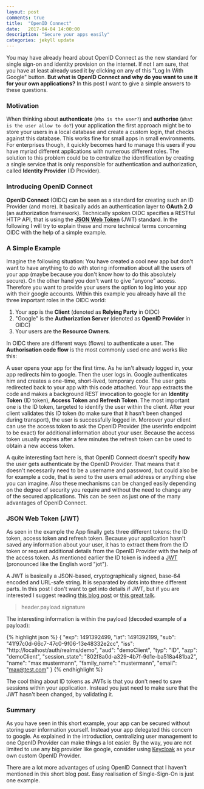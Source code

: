 ```yaml
---
layout: post
comments: true
title:  "OpenID Connect"
date:   2017-04-04 14:00:00
description: "Secure your apps easily"
categories: jekyll update
---
```

You may have already heard about OpenID Connect as the new standard for single sign-on and identity provision on the internet. If not I am sure, that you have at least already used it by clicking on any of this "Log In With Google" button. **But what is OpenID Connect and why do you want to use it for your own applications?** In this post I want to give a simple answers to these questions.

### Motivation

When thinking about **authenticate** (`Who is the user?`) and **authorise** (`What is the user allow to do?`) your application the first approach might be to store your users in a local database and create a custom login, that checks against this database. This works fine for small apps in small environments. For enterprises though, it quickly becomes hard to manage this users if you have myriad different applications with numerous different roles. The solution to this problem could be to centralize the identification by creating a single service that is only responsible for authentication and authorization, called **Identity Provider** (ID Provider).

### Introducing OpenID Connect

**OpenID Connect** (OIDC) can be seen as a standard for creating such an ID Provider (and more). It basically adds an authentication layer to **OAuth 2.0** (an authorization framework). Technically spoken OIDC specifies a RESTful HTTP API, that is using the [**JSON Web Token**](https://jwt.io/) (JWT) standard. In the following I will try to explain these and more technical terms concerning OIDC with the help of a simple example.

### A Simple Example

Imagine the following situation: You have created a cool new app but don't want to have anything to do with storing information about all the users of your app (maybe because you don't know how to do this absolutely secure). On the other hand you don't want to give "anyone" access. Therefore you want to provide your users the option to log into your app with their google accounts. Within this example you already have all the three important roles in the OIDC world:

1. Your app is the **Client** (denoted as **Relying Party** in OIDC)
2. "Google" is the **Authorization Server** (denoted as **OpenID Provider** in OIDC)
3. Your users are the **Resource Owners**.

In OIDC there are different ways (flows) to authenticate a user. The **Authorisation code flow** is the most commonly used one and works like this:

A user opens your app for the first time. As he isn't already logged in, your app redirects him to google. Then the user logs in. Google authenticates him and creates a one-time, short-lived, temporary code. The user gets redirected back to your app with this code attached. Your app extracts the code and makes a background REST invocation to google for an **Identity Token** (ID token), **Access Token** and **Refresh Token**. The most important one is the ID token, targeted to identify the user within the client. After your client validates this ID token (to make sure that it hasn't been changed during transport), the user is successfully logged in. Moreover your client can use the access token to ask the OpenID Provider (the userinfo endpoint to be exact) for additional information about your user. Because the access token usually expires after a few minutes the refresh token can be used to obtain a new access token.

A quite interesting fact here is, that OpenID Connect doesn't specify **how** the user gets authenticate by the OpenID Provider. That means that it doesn't necessarily need to be a username and password, but could also be for example a code, that is send to the users email address or anything else you can imagine. Also these mechanisms can be changed easily depending on the degree of security you require and without the need to change any of the secured applications. This can be seen as just one of the many advantages of OpenID Connect.

### JSON Web Token (JWT)

As seen in the example the App finally gets three different tokens: the ID token, access token and refresh token. Because your application hasn't saved any information about your user, it has to extract them from the ID token or request additional details from the OpenID Provider with the help of the access token. As mentioned earlier the ID token is indeed a [JWT](https://jwt.io/) (pronounced like the English word "jot"). 

A JWT is basically a JSON-based, cryptographically signed, base-64 encoded and URL-safe string. It is separated by dots into three different parts. In this post I don't want to get into details if JWT, but if you are interested I suggest reading [this blog post](https://medium.com/vandium-software/5-easy-steps-to-understanding-json-web-tokens-jwt-1164c0adfcec) or [this great talk](https://www.youtube.com/watch?v=67mezK3NzpU).

>header.payload.signature

The interesting information is within the payload (decoded example of a payload):

{% highlight json %}
{ 
  "exp": 1491392499,
  "iat": 1491392199,
  "sub": "41f97c0d-66c7-47c0-9f06-13e48332e2cc",
  "iss": "http://localhost/auth/realms/demo", 
  "aud": "demoClient",
  "typ": "ID",
  "azp": "demoClient",
  "session_state": "802f8a0d-a329-4b7f-9d1e-ba518a481ba2",
  "name": "max mustermann",
  "family_name": "mustermann",
  "email": "max@test.com"
}
{% endhighlight %}

The cool thing about ID tokens as JWTs is that you don't need to save sessions within your application. Instead you just need to make sure that the JWT hasn't been changed, by validating it.

### Summary

As you have seen in this short example, your app can be secured without storing user information yourself. Instead your app delegated this concern to google. As explained in the introduction, centralizing user management to one OpenID Provider can make things a lot easier. By the way, you are not limited to use any big provider like google, consider using [Keycloak](http://www.keycloak.org/) as your own custom OpenID Provider.

There are a lot more advantages of using OpenID Connect that I haven't mentioned in this short blog post. Easy realisation of Single-Sign-On is just one example. 